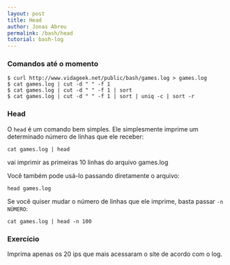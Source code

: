 ```yaml
---
layout: post
title: Head
author: Jonas Abreu
permalink: /bash/head
tutorial: bash-log
---
```


### Comandos até o momento
    $ curl http://www.vidageek.net/public/bash/games.log > games.log
    $ cat games.log | cut -d " " -f 1
    $ cat games.log | cut -d " " -f 1 | sort
    $ cat games.log | cut -d " " -f 1 | sort | uniq -c | sort -r

### Head

O `head` é um comando bem simples. Ele simplesmente imprime um determinado número de linhas que ele receber:

    cat games.log | head

vai imprimir as primeiras 10 linhas do arquivo games.log

Você também pode usá-lo passando diretamente o arquivo:

    head games.log

Se você quiser mudar o número de linhas que ele imprime, basta passar `-n NÚMERO`:

    cat games.log | head -n 100

### Exercício

Imprima apenas os 20 ips que mais acessaram o site de acordo com o log.
